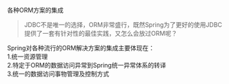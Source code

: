 各种ORM方案的集成  
>JDBC不是唯一的选择，ORM非常盛行，既然Spring为了更好的使用JDBC提供了一套有针对性的最佳实践，又怎么会放过ORM呢？  

Spring对各种流行的ORM解决方案的集成主要体现在：  
1.统一资源管理  
2.特定于ORM的数据访问异常到Spring统一异常体系的转译  
3.统一的数据访问事物管理及控制方式



















